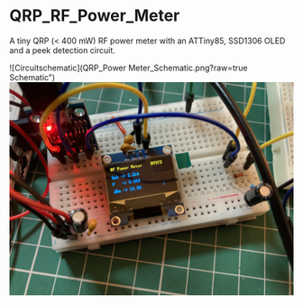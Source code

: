 # QRP_RF_Power_Meter

A tiny QRP (< 400 mW) RF power meter with an ATTiny85, SSD1306 OLED and a peek detection circuit.

![Circuitschematic](QRP_Power Meter_Schematic.png?raw=true Schematic")
![Circuit on bread board](breadboard.jpeg?raw=true "QRP Power Meter")
